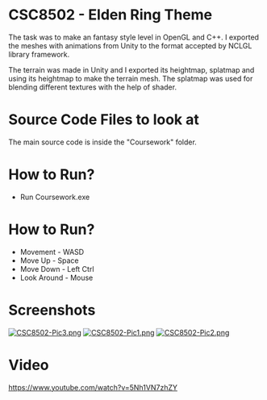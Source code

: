 # CSC8502 - Elden Ring Theme

The task was to make an fantasy style level in OpenGL and C++. I exported the meshes with animations from Unity to the format accepted by NCLGL library framework.

​The terrain was made in Unity and I exported its heightmap, splatmap and using its heightmap to make the terrain mesh. The splatmap was used for blending different textures with the help of shader.

# Source Code Files to look at

The main source code is inside the "Coursework" folder.

# How to Run?

- Run Coursework.exe

# How to Run?

- Movement - WASD
- Move Up - Space
- Move Down - Left Ctrl
- Look Around - Mouse

# Screenshots

[![CSC8502-Pic3.png](https://i.postimg.cc/90bPrJZH/CSC8502-Pic3.png)](https://postimg.cc/Zv9vQPww)
[![CSC8502-Pic1.png](https://i.postimg.cc/3w0Znj52/CSC8502-Pic1.png)](https://postimg.cc/QBs5MTMM)
[![CSC8502-Pic2.png](https://i.postimg.cc/WzT6NQD7/CSC8502-Pic2.png)](https://postimg.cc/FdCJGCVf)

# Video

https://www.youtube.com/watch?v=5Nh1VN7zhZY
